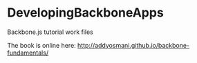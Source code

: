 DevelopingBackboneApps
======================

Backbone.js tutorial work files

The book is online here: http://addyosmani.github.io/backbone-fundamentals/